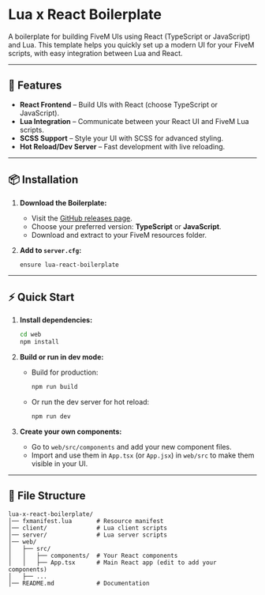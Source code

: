 # Lua x React Boilerplate

A boilerplate for building FiveM UIs using React (TypeScript or JavaScript) and Lua. This template helps you quickly set up a modern UI for your FiveM scripts, with easy integration between Lua and React.

***

## 🚀 Features

* **React Frontend** – Build UIs with React (choose TypeScript or JavaScript).
* **Lua Integration** – Communicate between your React UI and FiveM Lua scripts.
* **SCSS Support** – Style your UI with SCSS for advanced styling.
* **Hot Reload/Dev Server** – Fast development with live reloading.

***

## 📦 Installation

1. **Download the Boilerplate:**
   * Visit the [GitHub releases page](https://github.com/Jax-Danger/lua-react-boilerplate/releases).
   * Choose your preferred version: **TypeScript** or **JavaScript**.
   * Download and extract to your FiveM resources folder.
2.  **Add to `server.cfg`:**

    ```
    ensure lua-react-boilerplate
    ```

***

## ⚡ Quick Start

1.  **Install dependencies:**

    ```sh
    cd web
    npm install
    ```
2. **Build or run in dev mode:**
   *   Build for production:

       ```sh
       npm run build
       ```
   *   Or run the dev server for hot reload:

       ```sh
       npm run dev
       ```
3. **Create your own components:**
   * Go to `web/src/components` and add your new component files.
   * Import and use them in `App.tsx` (or `App.jsx`) in `web/src` to make them visible in your UI.

***

## 📂 File Structure

```
lua-x-react-boilerplate/
│── fxmanifest.lua       # Resource manifest
│── client/              # Lua client scripts
│── server/              # Lua server scripts
│── web/
│   ├── src/
│   │   ├── components/  # Your React components
│   │   ├── App.tsx      # Main React app (edit to add your components)
│   ├── ...
│── README.md            # Documentation
```
